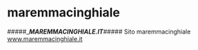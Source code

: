 # maremmacinghiale
#####____MAREMMACINGHIALE.IT___#####
Sito maremmacinghiale www.maremmacinghiale.it

